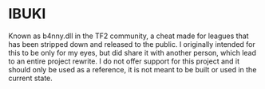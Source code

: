 # IBUKI

Known as b4nny.dll in the TF2 community, a cheat made for leagues that has been stripped down and released to the public. I originally intended for this to be only for my eyes, but did share it with another person, which lead to an entire project rewrite. I do not offer support for this project and it should only be used as a reference, it is not meant to be built or used in the current state.
